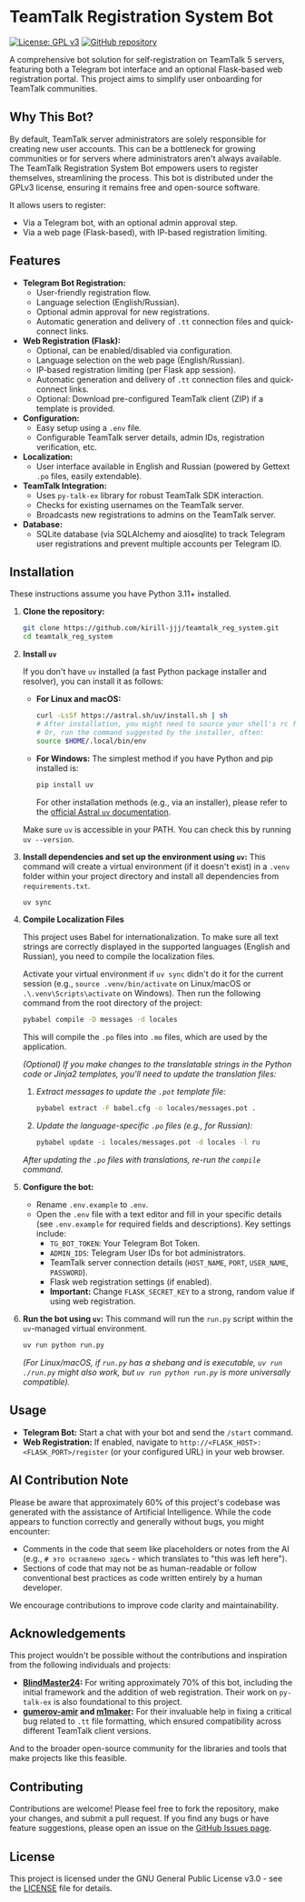 # TeamTalk Registration System Bot

[![License: GPL v3](https://img.shields.io/badge/License-GPLv3-blue.svg)](https://www.gnu.org/licenses/gpl-3.0)
[![GitHub repository](https://img.shields.io/badge/GitHub-Repo-blue.svg)](https://github.com/kirill-jjj/teamtalk_reg_system)

A comprehensive bot solution for self-registration on TeamTalk 5 servers, featuring both a Telegram bot interface and an optional Flask-based web registration portal. This project aims to simplify user onboarding for TeamTalk communities.

## Why This Bot?

By default, TeamTalk server administrators are solely responsible for creating new user accounts. This can be a bottleneck for growing communities or for servers where administrators aren't always available. The TeamTalk Registration System Bot empowers users to register themselves, streamlining the process. This bot is distributed under the GPLv3 license, ensuring it remains free and open-source software.

It allows users to register:
*   Via a Telegram bot, with an optional admin approval step.
*   Via a web page (Flask-based), with IP-based registration limiting.

## Features

*   **Telegram Bot Registration:**
    *   User-friendly registration flow.
    *   Language selection (English/Russian).
    *   Optional admin approval for new registrations.
    *   Automatic generation and delivery of `.tt` connection files and quick-connect links.
*   **Web Registration (Flask):**
    *   Optional, can be enabled/disabled via configuration.
    *   Language selection on the web page (English/Russian).
    *   IP-based registration limiting (per Flask app session).
    *   Automatic generation and delivery of `.tt` connection files and quick-connect links.
    *   Optional: Download pre-configured TeamTalk client (ZIP) if a template is provided.
*   **Configuration:**
    *   Easy setup using a `.env` file.
    *   Configurable TeamTalk server details, admin IDs, registration verification, etc.
*   **Localization:**
    *   User interface available in English and Russian (powered by Gettext `.po` files, easily extendable).
*   **TeamTalk Integration:**
    *   Uses `py-talk-ex` library for robust TeamTalk SDK interaction.
    *   Checks for existing usernames on the TeamTalk server.
    *   Broadcasts new registrations to admins on the TeamTalk server.
*   **Database:**
    *   SQLite database (via SQLAlchemy and aiosqlite) to track Telegram user registrations and prevent multiple accounts per Telegram ID.

## Installation

These instructions assume you have Python 3.11+ installed.

1.  **Clone the repository:**
    ```bash
    git clone https://github.com/kirill-jjj/teamtalk_reg_system.git
    cd teamtalk_reg_system
    ```

2.  **Install `uv`**

    If you don't have `uv` installed (a fast Python package installer and resolver), you can install it as follows:

    *   **For Linux and macOS:**
        ```bash
        curl -LsSf https://astral.sh/uv/install.sh | sh
        # After installation, you might need to source your shell's rc file or open a new terminal.
        # Or, run the command suggested by the installer, often:
        source $HOME/.local/bin/env
        ```
    *   **For Windows:**
        The simplest method if you have Python and pip installed is:
        ```bash
        pip install uv
        ```
        For other installation methods (e.g., via an installer), please refer to the [official Astral `uv` documentation](https://astral.sh/uv).

    Make sure `uv` is accessible in your PATH. You can check this by running `uv --version`.

3.  **Install dependencies and set up the environment using `uv`:**
    This command will create a virtual environment (if it doesn't exist) in a `.venv` folder within your project directory and install all dependencies from `requirements.txt`.
    ```bash
    uv sync
    ```

4.  **Compile Localization Files**

    This project uses Babel for internationalization. To make sure all text strings are correctly displayed in the supported languages (English and Russian), you need to compile the localization files.

    Activate your virtual environment if `uv sync` didn't do it for the current session (e.g., `source .venv/bin/activate` on Linux/macOS or `.\.venv\Scripts\activate` on Windows). Then run the following command from the root directory of the project:
    ```bash
    pybabel compile -D messages -d locales
    ```
    This will compile the `.po` files into `.mo` files, which are used by the application.

    *(Optional) If you make changes to the translatable strings in the Python code or Jinja2 templates, you'll need to update the translation files:*
    1.  *Extract messages to update the `.pot` template file:*
        ```bash
        pybabel extract -F babel.cfg -o locales/messages.pot .
        ```
    2.  *Update the language-specific `.po` files (e.g., for Russian):*
        ```bash
        pybabel update -i locales/messages.pot -d locales -l ru
        ```
    *After updating the `.po` files with translations, re-run the `compile` command.*

5.  **Configure the bot:**
    *   Rename `.env.example` to `.env`.
    *   Open the `.env` file with a text editor and fill in your specific details (see `.env.example` for required fields and descriptions). Key settings include:
        *   `TG_BOT_TOKEN`: Your Telegram Bot Token.
        *   `ADMIN_IDS`: Telegram User IDs for bot administrators.
        *   TeamTalk server connection details (`HOST_NAME`, `PORT`, `USER_NAME`, `PASSWORD`).
        *   Flask web registration settings (if enabled).
        *   **Important:** Change `FLASK_SECRET_KEY` to a strong, random value if using web registration.

6.  **Run the bot using `uv`:**
    This command will run the `run.py` script within the `uv`-managed virtual environment.
    ```bash
    uv run python run.py
    ```
    *(For Linux/macOS, if `run.py` has a shebang and is executable, `uv run ./run.py` might also work, but `uv run python run.py` is more universally compatible).*

## Usage

*   **Telegram Bot:** Start a chat with your bot and send the `/start` command.
*   **Web Registration:** If enabled, navigate to `http://<FLASK_HOST>:<FLASK_PORT>/register` (or your configured URL) in your web browser.

## AI Contribution Note

Please be aware that approximately 60% of this project's codebase was generated with the assistance of Artificial Intelligence. While the code appears to function correctly and generally without bugs, you might encounter:

*   Comments in the code that seem like placeholders or notes from the AI (e.g., `# это оставлено здесь` - which translates to "this was left here").
*   Sections of code that may not be as human-readable or follow conventional best practices as code written entirely by a human developer.

We encourage contributions to improve code clarity and maintainability.

## Acknowledgements

This project wouldn't be possible without the contributions and inspiration from the following individuals and projects:

*   **[BlindMaster24](https://github.com/BlindMaster24):** For writing approximately 70% of this bot, including the initial framework and the addition of web registration. Their work on `py-talk-ex` is also foundational to this project.
*   **[gumerov-amir](https://github.com/gumerov-amir) and [m1maker](https://github.com/m1maker):** For their invaluable help in fixing a critical bug related to `.tt` file formatting, which ensured compatibility across different TeamTalk client versions.

And to the broader open-source community for the libraries and tools that make projects like this feasible.

## Contributing

Contributions are welcome! Please feel free to fork the repository, make your changes, and submit a pull request. If you find any bugs or have feature suggestions, please open an issue on the [GitHub Issues page](https://github.com/kirill-jjj/teamtalk_reg_system/issues).

## License

This project is licensed under the GNU General Public License v3.0 - see the [LICENSE](LICENSE) file for details.